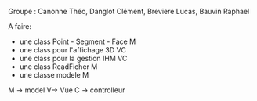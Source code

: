 Groupe : Canonne Théo, Danglot Clément, Breviere Lucas, Bauvin Raphael

A faire:
- une class Point - Segment - Face M
- une class pour l'affichage 3D VC
- une class pour la gestion IHM VC
- une class ReadFicher M
- une classe modele M

M -> model
V-> Vue
C -> controlleur